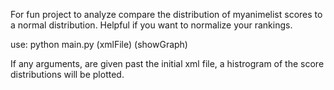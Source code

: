 For fun project to analyze compare the distribution of myanimelist scores to a normal distribution. Helpful if you want to normalize your rankings.

use:
python main.py (xmlFile) (showGraph)

If any arguments, are given past the initial xml file, a histrogram of the score distributions will be plotted.